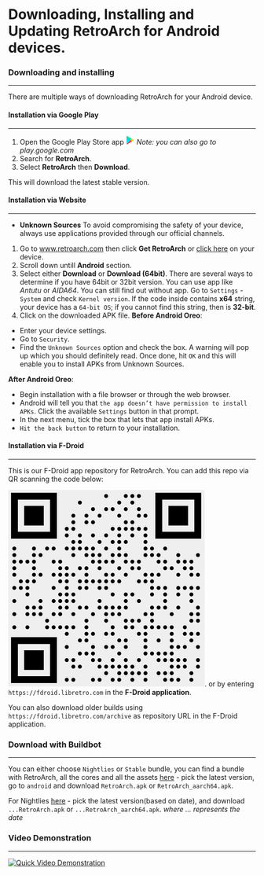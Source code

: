 # Downloading, Installing and Updating RetroArch for Android devices.

### Downloading and installing
___
There are multiple ways of downloading RetroArch for your Android device.

#### Installation via Google Play
___
1. Open the Google Play Store app ![Google Play Store Logo](../image/guides/google-playstore-logo.png)
*Note: you can also go to play.google.com*
2. Search for **RetroArch**. 
3. Select **RetroArch** then **Download**.

This will download the latest stable version.

#### Installation via Website
___
- **Unknown Sources** To avoid compromising the safety of your device, always use applications provided through our official channels.

1. Go to www.retroarch.com then click **Get RetroArch** or [click here](https://www.retroarch.com/?page=platforms) on your device.
2. Scroll down untill **Android** section.
3. Select either **Download** or **Download (64bit)**.
There are several ways to determine if you have 64bit or 32bit version. You can use app like *Antutu* or *AIDA64*. You can still find out without app. 
Go to `Settings` - `System` and check `Kernel version`. If the code inside contains **x64** string, your device has a `64-bit OS`; if you cannot find this string, then is **32-bit**.
4. Click on the downloaded APK file.
**Before Android Oreo**:

* Enter your device settings.
* Go to `Security`.
* Find the `Unknown Sources` option and check the box. A warning will pop up which you should definitely read. Once done, hit `OK` and this will enable you to install APKs from Unknown Sources.

**After Android Oreo**:

* Begin installation with a file browser or through the web browser.
* Android will tell you that `the app doesn’t have permission to install APKs`. Click the available `Settings` button in that prompt.
* In the next menu, tick the box that lets that app install APKs.
* `Hit the back button` to return to your installation.

#### Installation via F-Droid
___
This is our F-Droid app repository for RetroArch. You can add this repo via QR scanning the code below:

![QR Code](../image/guides/qr-code.png).
or by entering `https://fdroid.libretro.com` in the **F-Droid application**.

You can also download older builds using `https://fdroid.libretro.com/archive` as repository URL in the F-Droid application.

### Download with Buildbot
___
You can either choose `Nightlies` or `Stable` bundle, you can find a bundle with RetroArch, all the cores and all the assets [here](https://buildbot.libretro.com/stable/) - pick the latest version, go to `android` and download `RetroArch.apk` or `RetroArch_aarch64.apk`.

For Nightlies [here](https://buildbot.libretro.com/nightly/android/) - pick the latest version(based on date), and download `...RetroArch.apk` or `...RetroArch_aarch64.apk`.
*where ... represents the date*

### Video Demonstration
___
[![Quick Video Demonstration](http://img.youtube.com/vi/dqx5c28pT3o/0.jpg)](http://www.youtube.com/watch?v=dqx5c28pT3o)
